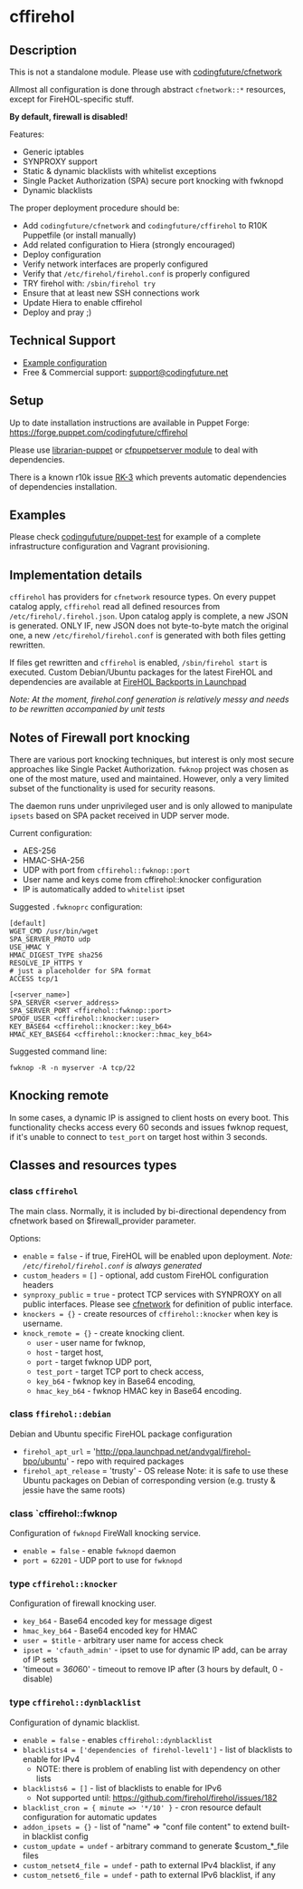 # cffirehol

## Description

This is not a standalone module. Please use with [codingfuture/cfnetwork][cfnetwork]

Allmost all configuration is done through abstract `cfnetwork::*` resources, except for FireHOL-specific stuff.

**By default, firewall is disabled!**

Features:

* Generic iptables
* SYNPROXY support
* Static & dynamic blacklists with whitelist exceptions
* Single Packet Authorization (SPA) secure port knocking with fwknopd
* Dynamic blacklists

The proper deployment procedure should be:

* Add `codingfuture/cfnetwork` and `codingfuture/cffirehol` to R10K Puppetfile (or install manually)
* Add related configuration to Hiera (strongly encouraged)
* Deploy configuration
* Verify network interfaces are properly configured
* Verify that `/etc/firehol/firehol.conf` is properly configured
* TRY firehol with: `/sbin/firehol try`
* Ensure that at least new SSH connections work
* Update Hiera to enable cffirehol
* Deploy and pray ;)

## Technical Support

* [Example configuration](https://github.com/codingfuture/puppet-test)
* Free & Commercial support: [support@codingfuture.net](mailto:support@codingfuture.net)

## Setup

Up to date installation instructions are available in Puppet Forge: https://forge.puppet.com/codingfuture/cffirehol

Please use [librarian-puppet](https://rubygems.org/gems/librarian-puppet/) or
[cfpuppetserver module](https://codingfuture.net/docs/cfpuppetserver) to deal with dependencies.

There is a known r10k issue [RK-3](https://tickets.puppetlabs.com/browse/RK-3) which prevents
automatic dependencies of dependencies installation.

## Examples

Please check [codingufuture/puppet-test](https://github.com/codingfuture/puppet-test) for
example of a complete infrastructure configuration and Vagrant provisioning.

## Implementation details

`cffirehol` has providers for `cfnetwork` resource types. On every puppet catalog apply,
`cffirehol` read all defined resources from `/etc/firehol/.firehol.json`. Upon catalog
apply is complete, a new JSON is generated. ONLY IF, new JSON does not byte-to-byte
match the original one, a new `/etc/firehol/firehol.conf` is generated with both
files getting rewritten.

If files get rewritten and `cffirehol` is enabled, `/sbin/firehol start` is executed.
Custom Debian/Ubuntu packages for the latest FireHOL and dependencies are available at
[FireHOL Backports in Launchpad](https://launchpad.net/~andvgal/+archive/ubuntu/firehol-bpo)

*Note: At the moment, firehol.conf generation is relatively messy and needs to be rewritten
accompanied by unit tests*

## Notes of Firewall port knocking

There are various port knocking techniques, but interest is only most secure approaches like
Single Packet Authorization. `fwknop` project was chosen as one of the most mature, used and
maintained. However, only a very limited subset of the functionality is used for security reasons.

The daemon runs under unprivileged user and is only allowed to manipulate `ipsets` based
on SPA packet received in UDP server mode.

Current configuration:
* AES-256
* HMAC-SHA-256
* UDP with port from `cffirehol::fwknop::port`
* User name and keys come from cffirehol::knocker configuration
* IP is automatically added to `whitelist` ipset

Suggested `.fwknoprc` configuration:

```
[default]
WGET_CMD /usr/bin/wget
SPA_SERVER_PROTO udp
USE_HMAC Y
HMAC_DIGEST_TYPE sha256
RESOLVE_IP_HTTPS Y
# just a placeholder for SPA format
ACCESS tcp/1

[<server_name>]
SPA_SERVER <server_address>
SPA_SERVER_PORT <ffirehol::fwknop::port>
SPOOF_USER <cffirehol::knocker::user>
KEY_BASE64 <cffirehol::knocker::key_b64>
HMAC_KEY_BASE64 <cffirehol::knocker::hmac_key_b64>

```

Suggested command line:

```
fwknop -R -n myserver -A tcp/22
```

## Knocking remote

In some cases, a dynamic IP is assigned to client hosts on every boot. This functionality
checks access every 60 seconds and issues fwknop request, if it's unable to connect to
`test_port` on target host within 3 seconds.

## Classes and resources types

### class `cffirehol`

The main class. Normally, it is included by bi-directional dependency from cfnetwork based on
$firewall_provider parameter.

Options:

* `enable` = `false` - if true, FireHOL will be enabled upon deployment.
    *Note: `/etc/firehol/firehol.conf` is always generated*
* `custom_headers` = `[]` - optional, add custom FireHOL configuration headers
* `synproxy_public` = `true` - protect TCP services with SYNPROXY on all public interfaces.
    Please see [cfnetwork][] for definition of public interface.
* `knockers = {}` - create resources of `cffirehol::knocker` when key is username.
* `knock_remote = {}` - create knocking client.
    - `user` - user name for fwknop,
    - `host` - target host,
    - `port` - target fwknop UDP port,
    - `test_port` - target TCP port to check access,
    - `key_b64` - fwknop key in Base64 encoding,
    - `hmac_key_b64` - fwknop HMAC key in Base64 encoding.

### class `ffirehol::debian`

Debian and Ubuntu specific FireHOL package configuration

* `firehol_apt_url` = 'http://ppa.launchpad.net/andvgal/firehol-bpo/ubuntu' - repo with required packages
* `firehol_apt_release` = 'trusty' - OS release
    Note: it is safe to use these Ubuntu packages on Debian of corresponding version (e.g. trusty & jessie have the same roots)

### class `cffirehol::fwknop

Configuration of `fwknopd` FireWall knocking service.

* `enable = false` - enable `fwknopd` daemon
* `port = 62201` - UDP port to use for `fwknopd`

### type `cffirehol::knocker`

Configuration of firewall knocking user.

* `key_b64` - Base64 encoded key for message digest
* `hmac_key_b64` - Base64 encoded key for HMAC
* `user = $title` - arbitrary user name for access check
* `ipset = 'cfauth_admin'` - ipset to use for dynamic IP add, can be array of IP sets
* 'timeout = 3*60*60' - timeout to remove IP after (3 hours by default, 0 - disable)

### type `cffirehol::dynblacklist`

Configuration of dynamic blacklist.

* `enable = false` - enables `cffirehol::dynblacklist`
* `blacklists4 = ['dependencies of firehol-level1']` - list of blacklists to enable for IPv4
    - NOTE: there is problem of enabling list with dependency on other lists
* `blacklists6 = []` - list of blacklists to enable for IPv6
    - Not supported until: https://github.com/firehol/firehol/issues/182
* `blacklist_cron = { minute => '*/10' }` - cron resource default configuration for automatic updates
* `addon_ipsets = {}` - list of "name" => "conf file content" to extend built-in blacklist config
* `custom_update = undef` - arbitrary command to generate $custom_*_file files
* `custom_netset4_file = undef` - path to external IPv4 blacklist, if any
* `custom_netset6_file = undef` - path to external IPv6 blacklist, if any


[cfnetwork]: https://codingfuture.net/docs/cfnetwork

